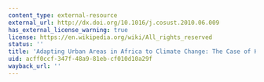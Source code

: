 ```yaml
---
content_type: external-resource
external_url: http://dx.doi.org/10.1016/j.cosust.2010.06.009
has_external_license_warning: true
license: https://en.wikipedia.org/wiki/All_rights_reserved
status: ''
title: 'Adapting Urban Areas in Africa to Climate Change: The Case of Kampala'
uid: acff0ccf-347f-48a9-81eb-cf010d10a29f
wayback_url: ''
---
```

